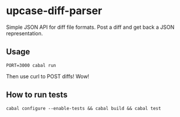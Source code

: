 # upcase-diff-parser

Simple JSON API for diff file formats. Post a diff and get back a JSON
representation.

## Usage

```
PORT=3000 cabal run
```

Then use curl to POST diffs! Wow!

## How to run tests

```
cabal configure --enable-tests && cabal build && cabal test
```
